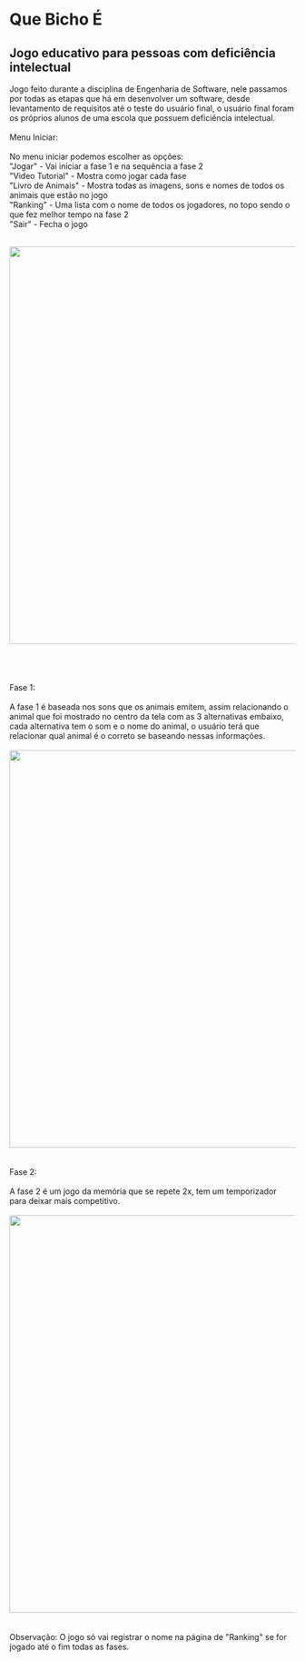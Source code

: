 # Que Bicho É

## Jogo educativo para pessoas com deficiência intelectual

Jogo feito durante a disciplina de Engenharia de Software, nele passamos por todas as etapas que há em desenvolver um software, 
desde levantamento de requisitos até o teste do usuário final, o usuário final foram os próprios alunos de uma escola que possuem deficiência intelectual.
<br><br>
Menu Iniciar:
<br><br>
No menu iniciar podemos escolher as opções:
<br>"Jogar" - Vai iniciar a fase 1 e na sequência a fase 2
<br>"Video Tutorial" - Mostra como jogar cada fase
<br>"Livro de Animais" - Mostra todas as imagens, sons e nomes de todos os animais que estão no jogo 
<br>"Ranking" - Uma lista com o nome de todos os jogadores, no topo sendo o que fez melhor tempo na fase 2
<br>"Sair" - Fecha o jogo
<br><br>
<div align="center">
<img src="https://github.com/user-attachments/assets/dfddd4cd-b09b-4a9a-96e1-ef5530be59bc" width="700px" />
</div>
<br><br>
<br><br>
Fase 1:
<br><br>
A fase 1 é baseada nos sons que os animais emitem, assim relacionando o animal que foi mostrado no centro da tela com as 3 alternativas embaixo, 
cada alternativa tem o som e o nome do animal, o usuário terá que relacionar qual animal é o correto se baseando nessas informações.
<br><br>
<div align="center">
<img src="https://github.com/user-attachments/assets/e0ac3330-a43f-4d62-bbd8-7ad8e1370b0b" width="700px" />
</div>
<br><br>
Fase 2:
<br><br>
A fase 2 é um jogo da memória que se repete 2x, tem um temporizador para deixar mais competitivo.
<br><br>
<div align="center">
<img src="https://github.com/user-attachments/assets/231e9759-79be-4270-9c4d-a4f31627f450" width="700px" />
</div>
<br><br>
Observação: O jogo só vai registrar o nome na página de "Ranking" se for jogado até o fim todas as fases.
